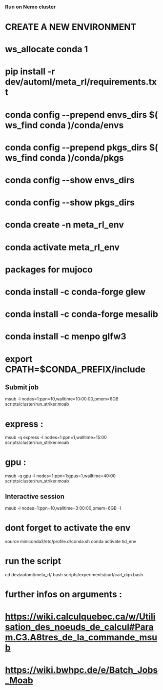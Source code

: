 ### Run on Nemo cluster

# CREATE A NEW ENVIRONMENT
# ws_allocate conda 1

# pip install -r dev/automl/meta_rl/requirements.txt

# conda config --prepend envs_dirs $( ws_find conda )/conda/envs
# conda config --prepend pkgs_dirs $( ws_find conda )/conda/pkgs
# conda config --show envs_dirs
# conda config --show pkgs_dirs

# conda create -n meta_rl_env
# conda activate meta_rl_env

# packages for mujoco 
# conda install -c conda-forge glew
# conda install -c conda-forge mesalib
# conda install -c menpo glfw3
# export CPATH=$CONDA_PREFIX/include

## Submit job 
msub -l nodes=1:ppn=10,walltime=10:00:00,pmem=6GB scripts/cluster/run_striker.moab
# express : 
msub -q express -l nodes=1:ppn=1,walltime=15:00 scripts/cluster/run_striker.moab
# gpu : 
msub -q gpu -l nodes=1:ppn=1:gpus=1,walltime=40:00 scripts/cluster/run_striker.moab

## Interactive session 
msub -l nodes=1:ppn=10,walltime=3:00:00,pmem=6GB -I 
# dont forget to activate the env
source miniconda3/etc/profile.d/conda.sh
conda activate tid_env
# run the script
cd dev/automl/meta_rl/
bash scripts/experiments/carl/carl_dqn.bash



# further infos on arguments : 
# https://wiki.calculquebec.ca/w/Utilisation_des_noeuds_de_calcul#Param.C3.A8tres_de_la_commande_msub
# https://wiki.bwhpc.de/e/Batch_Jobs_Moab